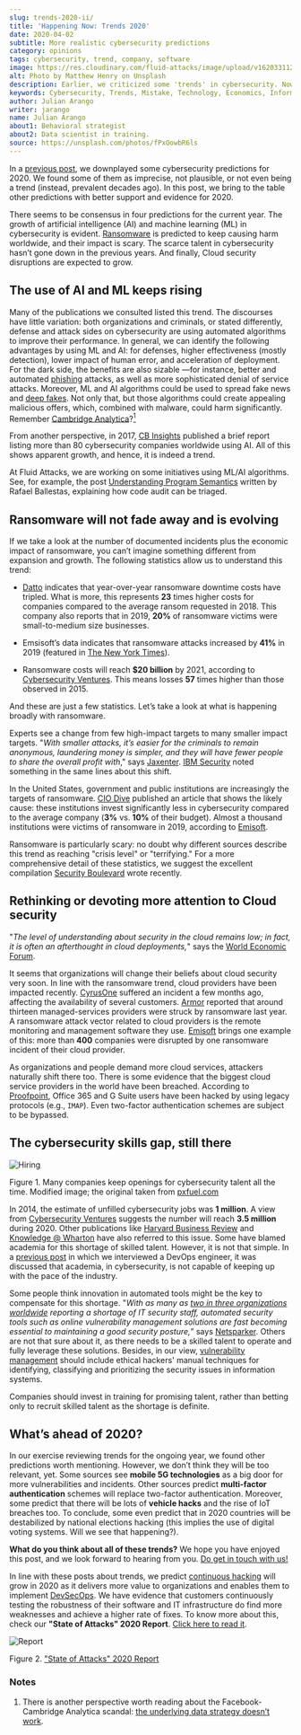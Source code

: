 ```yaml
---
slug: trends-2020-ii/
title: 'Happening Now: Trends 2020'
date: 2020-04-02
subtitle: More realistic cybersecurity predictions
category: opinions
tags: cybersecurity, trend, company, software
image: https://res.cloudinary.com/fluid-attacks/image/upload/v1620331127/blog/trends-2020-ii/cover_eek8mj.webp
alt: Photo by Matthew Henry on Unsplash
description: Earlier, we criticized some 'trends' in cybersecurity. Now, we discuss why some cybersecurity predictions for 2020 seem plausible and others undeniably real.
keywords: Cybersecurity, Trends, Mistake, Technology, Economics, Information, Ethical Hacking, Pentesting
author: Julian Arango
writer: jarango
name: Julian Arango
about1: Behavioral strategist
about2: Data scientist in training.
source: https://unsplash.com/photos/fPxOowbR6ls
---
```


In a [previous post](../trends-2020/), we downplayed some cybersecurity
predictions for 2020. We found some of them as imprecise, not plausible,
or not even being a trend (instead, prevalent decades ago). In this
post, we bring to the table other predictions with better support and
evidence for 2020.

There seems to be consensus in four predictions for the current year.
The growth of artificial intelligence (AI) and machine learning (ML)
in cybersecurity is evident. [Ransomware](../ransomware/) is predicted
to keep causing harm worldwide, and their impact is scary. The scarce
talent in cybersecurity hasn’t gone down in the previous years. And
finally, Cloud security disruptions are expected to grow.

## The use of AI and ML keeps rising

Many of the publications we consulted listed this trend. The discourses
have little variation: both organizations and criminals, or stated
differently, defense and attack sides on cybersecurity are using
automated algorithms to improve their performance. In general, we can
identify the following advantages by using ML and AI: for defenses,
higher effectiveness (mostly detection), lower impact of human error,
and acceleration of deployment. For the dark side, the benefits are also
sizable —for instance, better and automated [phishing](../phishing/)
attacks, as well as more sophisticated denial of service attacks.
Moreover, ML and AI algorithms could be used to spread fake news and
[deep fakes](https://en.wikipedia.org/wiki/Deepfake). Not only that, but
those algorithms could create appealing malicious offers, which,
combined with malware, could harm significantly. Remember [Cambridge
Analytica](https://towardsdatascience.com/how-ai-can-make-you-the-president-4756f6b1c0c0)?[<sup>1</sup>](#n1%20)

From another perspective, in 2017, [CB
Insights](https://www.cbinsights.com/research/cybersecurity-artificial-intelligence-startups-market-map/)
published a brief report listing more than 80 cybersecurity companies
worldwide using AI.
All of this shows apparent growth,
and hence,
it is indeed a trend.

At Fluid Attacks,
we are working on some initiatives using ML/AI algorithms.
See, for example, the post [Understanding Program
Semantics](../understand-program-semantics/) written by Rafael
Ballestas, explaining how code audit can be triaged.

## Ransomware will not fade away and is evolving

If we take a look at the number of documented incidents plus the
economic impact of ransomware, you can’t imagine something different
from expansion and growth. The following statistics allow us to
understand this trend:

- [Datto](https://www.datto.com/blog/a-look-at-ransomware-in-2019)
  indicates that year-over-year ransomware downtime costs have
  tripled. What is more, this represents **23** times higher costs for
  companies compared to the average ransom requested in 2018. This
  company also reports that in 2019, **20%** of ransomware victims
  were small-to-medium size businesses.

- Emsisoft’s data indicates that ransomware attacks increased by
  **41%** in 2019 (featured in [The New York
  Times](https://www.nytimes.com/2020/02/09/technology/ransomware-attacks.html)).

- Ransomware costs will reach **$20 billion** by 2021, according to
  [Cybersecurity
  Ventures](https://cybersecurityventures.com/global-ransomware-damage-costs-predicted-to-reach-20-billion-usd-by-2021/).
  This means losses **57** times higher than those observed in 2015.

And these are just a few statistics. Let’s take a look at what is
happening broadly with ransomware.

Experts see a change from few high-impact targets to many smaller impact
targets. "*With smaller attacks, it’s easier for the criminals to remain
anonymous, laundering money is simpler, and they will have fewer people
to share the overall profit with*," says
[Jaxenter](https://jaxenter.com/cybersecurity-trends-2020-167575.html).
[IBM
Security](https://securityintelligence.com/posts/ibm-x-force-security-predictions-for-2020/)
noted something in the same lines about this shift.

In the United States, government and public institutions are
increasingly the targets of ransomware. [CIO
Dive](https://www.ciodive.com/news/the-forgotten-ones-ransomware-preys-on-the-resource-poor/565062/)
published an article that shows the likely cause: these institutions
invest significantly less in cybersecurity compared to the average
company (**3%** vs. **10%** of their budget). Almost a thousand
institutions were victims of ransomware in 2019, according to
[Emisoft](https://blog.emsisoft.com/en/35583/report-the-cost-of-ransomware-in-2020-a-country-by-country-analysis/).

Ransomware is particularly scary: no doubt why different sources
describe this trend as reaching "crisis level" or "terrifying." For a
more comprehensive detail of these statistics, we suggest the excellent
compilation [Security
Boulevard](https://securityboulevard.com/2020/02/20-ransomware-statistics-youre-powerless-to-resist-reading/)
wrote recently.

## Rethinking or devoting more attention to Cloud security

"*The level of understanding about security in the cloud remains low; in
fact, it is often an afterthought in cloud deployments,*" says the
[World Economic
Forum](https://www.weforum.org/agenda/2020/01/these-will-be-the-main-cybersecurity-trends-in-2020/).

<div>
<cta-banner
buttontxt="Read more"
link="/solutions/devsecops/"
title="Get started with Fluid Attacks' DevSecOps solution right now"
/>
</div>

It seems that organizations will change their beliefs about cloud
security very soon. In line with the ransomware trend, cloud providers
have been impacted recently.
[CyrusOne](https://www.ciodive.com/news/cyrusone-ransomware-REvil/568549/)
suffered an incident a few months ago, affecting the availability of
several customers.
[Armor](https://www.armor.com/resources/new-msps-compromised-reports-armor/)
reported that around thirteen managed-services providers were struck by
ransomware last year. A ransomware attack vector related to cloud
providers is the remote monitoring and management software they use.
[Emisoft](https://blog.emsisoft.com/en/34822/the-state-of-ransomware-in-the-us-report-and-statistics-2019/)
brings one example of this: more than **400** companies were disrupted
by one ransomware incident of their cloud provider.

As organizations and people demand more cloud services, attackers
naturally shift there too. There is some evidence that the biggest cloud
service providers in the world have been breached. According to
[Proofpoint](https://www.proofpoint.com/us/threat-insight/post/threat-actors-leverage-credential-dumps-phishing-and-legacy-email-protocols),
Office 365 and G Suite users have been hacked by using legacy protocols
(e.g., `IMAP`). Even two-factor authentication schemes are subject to be
bypassed.

## The cybersecurity skills gap, still there

<div class="imgblock">

![Hiring](https://res.cloudinary.com/fluid-attacks/image/upload/v1620331127/blog/trends-2020-ii/hiring_laepnx.webp)

<div class="title">

Figure 1. Many companies keep openings for cybersecurity talent all the time.
Modified image; the original taken from
[pxfuel.com](https://www.pxfuel.com/en/free-photo-oeufi)

</div>

</div>

In 2014, the estimate of unfilled cybersecurity jobs was **1 million**.
A view from [Cybersecurity
Ventures](https://cybersecurityventures.com/jobs/) suggests the number
will reach **3.5 million** during 2020. Other publications like [Harvard
Business
Review](https://hbr.org/2017/05/cybersecurity-has-a-serious-talent-shortage-heres-how-to-fix-it)
and [Knowledge @
Wharton](https://knowledge.wharton.upenn.edu/article/america-plans-close-skills-gap-cybersecurity/)
have also referred to this issue. Some have blamed academia for this
shortage of skilled talent. However, it is not that simple.
In a [previous post](../training-basic/)
in which we interviewed a DevOps engineer,
it was discussed that academia,
in cybersecurity,
is not capable of keeping up with the pace of the industry.

Some people think innovation in automated tools might be the key to
compensate for this shortage. "*With as many as [two in three
organizations
worldwide](https://www.isc2.org/-/media/ISC2/Research/2018-ISC2-Cybersecurity-Workforce-Study.ashx?la=en)
reporting a shortage of IT security staff, automated security tools
such as online vulnerability management solutions are fast becoming
essential to maintaining a good security posture,*” says
[Netsparker](https://www.netsparker.com/blog/web-security/top-10-cybersecurity-trends-to-look-out-for-in-2020/).
Others are not that sure about it, as there needs to be a skilled talent
to operate and fully leverage these solutions.
Besides,
in our view,
[vulnerability management](../../solutions/vulnerability-management/)
should include ethical hackers' manual techniques
for identifying,
classifying
and prioritizing the security issues in information systems.

Companies should invest in training for promising talent, rather than
betting only to recruit skilled talent as the shortage is definite.

## What’s ahead of 2020?

In our exercise reviewing trends for the ongoing year, we found other
predictions worth mentioning. However, we don’t think they will be too
relevant, yet. Some sources see **mobile 5G technologies** as a big door
for more vulnerabilities and incidents. Other sources predict
**multi-factor authentication** schemes will replace two-factor
authentication. Moreover, some predict that there will be lots of
**vehicle hacks** and the rise of IoT breaches too. To conclude, some
even predict that in 2020 countries will be destabilized by national
elections hacking (this implies the use of digital voting systems. Will
we see that happening?).

**What do you think about all of these trends?** We hope you have
enjoyed this post, and we look forward to hearing from you. [Do get in
touch with us\!](../../contact-us/)

In line with these posts about trends, we predict [continuous
hacking](../../services/continuous-hacking/) will grow in 2020 as it
delivers more value to organizations
and enables them to implement [DevSecOps](../../solutions/devsecops/).
We have evidence that customers
continuously testing the robustness of their software and IT
infrastructure do find more weaknesses and achieve a higher rate of
fixes. To know more about this, check our **"State of Attacks" 2020
Report**. [Click here to read it](https://try.fluidattacks.tech/report2020/).

<div class="imgblock">

![Report](https://res.cloudinary.com/fluid-attacks/image/upload/v1620331126/blog/trends-2020-ii/report_qyuc7l.webp)

<div class="title">

Figure 2. ["State of Attacks" 2020
Report](https://try.fluidattacks.tech/report2020/)

</div>

</div>

### Notes

1. There is another perspective worth reading about the
    Facebook-Cambridge Analytica scandal: [the underlying data strategy
    doesn’t
    work](https://medium.com/@Soccermatics/the-biggest-cambridge-analytica-scandal-is-that-their-methods-don-t-work-16c2f1f3a84f).
